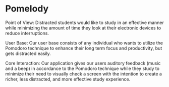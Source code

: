 Pomelody
====
Point of View: Distracted students would like to study in an effective manner while minimizing the amount of time they look at their electronic devices to reduce interruptions. 
    
User Base: Our user base consists of any individual who wants to utilize the Pomodoro technique to enhance their long term focus and productivity, but gets distracted easily. 

Core Interaction: 
Our application gives our users auditory feedback (music and a beep) in accordance to the Pomodoro technique while they study to minimize their need to visually check a screen with the intention to create a richer, less distracted, and more effective study experience. 
